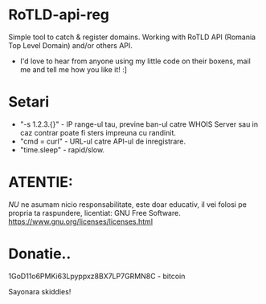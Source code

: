 # RoTLD-api-reg
Simple tool to catch &amp; register domains. Working with RoTLD API (Romania Top Level Domain) and/or others API.
- I'd love to hear from anyone using my little code on their boxens, mail me and tell me how you like it! :] 

# Setari
- "-s 1.2.3.{}" - IP range-ul tau, previne ban-ul catre WHOIS Server sau in caz contrar poate fi sters impreuna cu randinit.
- "cmd = curl" - URL-ul catre API-ul de inregistrare.
- "time.sleep" - rapid/slow.

# ATENTIE:
*NU* ne asumam nicio responsabilitate, este doar educativ, il vei folosi pe propria ta raspundere, licentiat: GNU Free Software. https://www.gnu.org/licenses/licenses.html

# Donatie..
1GoD11o6PMKi63Lpyppxz8BX7LP7GRMN8C - bitcoin


Sayonara skiddies!
